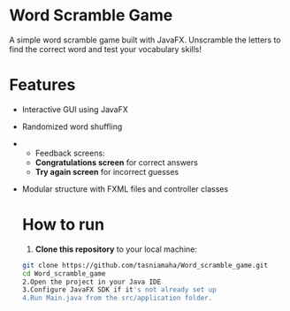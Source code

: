 # Word Scramble Game

A simple word scramble game built with JavaFX. Unscramble the letters to find the correct word and test your vocabulary skills!

# Features
- Interactive GUI using JavaFX
- Randomized word shuffling
- - Feedback screens:
  - **Congratulations screen** for correct answers
  - **Try again screen** for incorrect guesses
- Modular structure with FXML files and controller classes

  # How to run
  1. **Clone this repository** to your local machine:
   ```bash
   git clone https://github.com/tasniamaha/Word_scramble_game.git
   cd Word_scramble_game
  2.Open the project in your Java IDE
  3.Configure JavaFX SDK if it's not already set up
  4.Run Main.java from the src/application folder.
